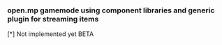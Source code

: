 ### open.mp gamemode using component libraries and generic plugin for streaming items
[*] Not implemented yet BETA
